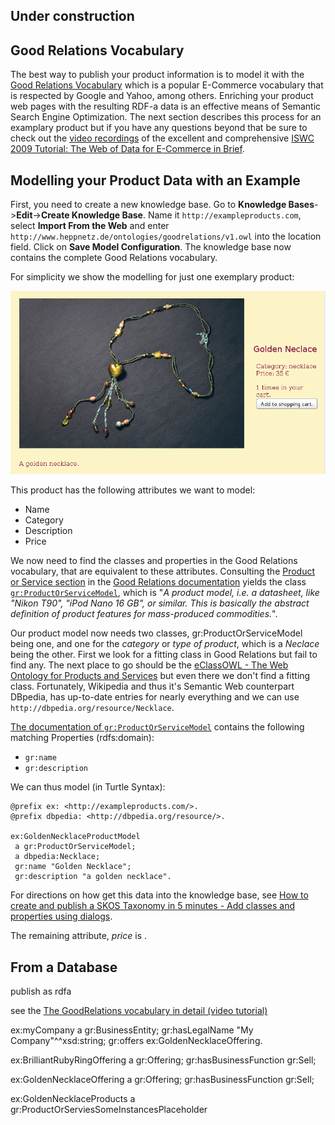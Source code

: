## Under construction

## Good Relations Vocabulary
The best way to publish your product information is to model it with the [Good Relations Vocabulary](http://www.heppnetz.de/projects/goodrelations/) which is a popular E-Commerce vocabulary that is respected by Google and Yahoo, among others. Enriching your product web pages with the resulting RDF-a data is an effective means of Semantic Search Engine Optimization.
The next section describes this process for an examplary product but if you have any questions beyond that be sure to check out the [video recordings](http://www.ebusiness-unibw.org/wiki/Web_of_Data_for_E-Commerce_Tutorial_ISWC2009#Video_Recording_of_the_Event) of the excellent and comprehensive [ISWC 2009 Tutorial: The Web of Data for E-Commerce in Brief](http://www.ebusiness-unibw.org/wiki/Web_of_Data_for_E-Commerce_Tutorial_ISWC2009).

## Modelling your Product Data with an Example

First, you need to create a new knowledge base. Go to **Knowledge Bases**->**Edit**->**Create Knowledge Base**. Name it `http://exampleproducts.com`, select **Import From the Web** and enter `http://www.heppnetz.de/ontologies/goodrelations/v1.owl` into the location field. Click on **Save Model Configuration**. The knowledge base now contains the complete Good Relations vocabulary. 

For simplicity we show the modelling for just one exemplary product:

![Example Product Neclace](images/necklace_without_navigation.png)

This product has the following attributes we want to model:
- Name
- Category
- Description
- Price

We now need to find the classes and properties in the Good Relations vocabulary, that are equivalent to these attributes. Consulting the [Product or Service section](http://wiki.goodrelations-vocabulary.org/Documentation/Product_or_Service) in the [Good Relations documentation](<http://wiki.goodrelations-vocabulary.org/Documentation>) yields the class [`gr:ProductOrServiceModel`](http://www.heppnetz.de/ontologies/goodrelations/v1.html#ProductOrServiceModel), which is "*A product model, i.e. a datasheet, like "Nikon T90", "iPod Nano 16 GB", or similar. This is basically the abstract definition of product features for mass-produced commodities.*".

Our product model now needs two classes, gr:ProductOrServiceModel being one, and one for the *category* or *type of product*, which is a *Neclace* being the other. First we look for a fitting class in Good Relations but fail to find any. The next place to go should be the [eClassOWL - The Web Ontology for Products and Services](http://www.heppnetz.de/projects/eclassowl/) but even there we don't find a fitting class. Fortunately, Wikipedia and thus it's Semantic Web counterpart DBpedia, has up-to-date entries for nearly everything and we can use `http://dbpedia.org/resource/Necklace`.

[The documentation of `gr:ProductOrServiceModel`](http://www.heppnetz.de/ontologies/goodrelationsv1.html#ProductOrServiceModel) contains the following matching Properties (rdfs:domain):
- `gr:name`
- `gr:description`

We can thus model (in Turtle Syntax):

    @prefix ex: <http://exampleproducts.com/>.
    @prefix dbpedia: <http://dbpedia.org/resource/>.

    ex:GoldenNecklaceProductModel
     a gr:ProductOrServiceModel;
     a dbpedia:Necklace;
     gr:name "Golden Necklace";
     gr:description "a golden necklace".

For directions on how get this data into the knowledge base, see [How to create and publish a SKOS Taxonomy in 5 minutes - Add classes and properties using dialogs](How-to-create-and-publish-a-SKOS-Taxonomy-in-5-minutes#dialog).


The remaining attribute, *price* is .

## From a Database

publish as rdfa

see the [The GoodRelations vocabulary in detail (video tutorial)](http://vimeo.com/8118439)

ex:myCompany
 a gr:BusinessEntity;
 gr:hasLegalName "My Company"^^xsd:string;
 gr:offers ex:GoldenNecklaceOffering.

ex:BrilliantRubyRingOffering
a gr:Offering;
gr:hasBusinessFunction gr:Sell;

ex:GoldenNecklaceOffering
a gr:Offering;
gr:hasBusinessFunction gr:Sell;

ex:GoldenNecklaceProducts
 a gr:ProductOrServiesSomeInstancesPlaceholder



